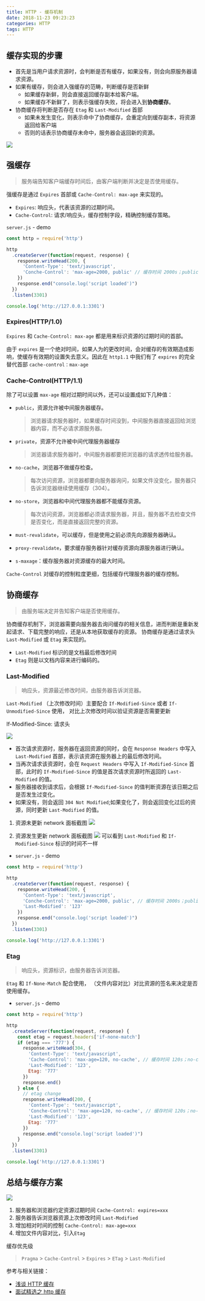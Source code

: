 ```yaml
---
title: HTTP - 缓存机制
date: 2018-11-23 09:23:23
categories: HTTP
tags: HTTP
---
```


## 缓存实现的步骤

- 首先是当用户请求资源时，会判断是否有缓存，如果没有，则会向原服务器请求资源。
- 如果有缓存，则会进入强缓存的范畴，判断缓存是否新鲜
  - 如果缓存新鲜，则会直接返回缓存副本给客户端。
  - 如果缓存不新鲜了，则表示强缓存失败，将会进入到**协商缓存**。
- 协商缓存将判断是否存在 `Etag` 和 `Last-Modified` 首部
  - 如果未发生变化，则表示命中了协商缓存，会重定向到缓存副本，将资源返回给客户端
  - 否则的话表示协商缓存未命中，服务器会返回新的资源。

![](https://user-gold-cdn.xitu.io/2018/11/4/166de9f3ae4b1f20?imageView2/0/w/1280/h/960/format/webp/ignore-error/1)

## 强缓存

> 服务端告知客户端缓存时间后，由客户端判断并决定是否使用缓存。

强缓存是通过 `Expires` 首部或 `Cache-Control: max-age` 来实现的。

- `Expires`: 响应头，代表该资源的过期时间。
- `Cache-Control`: 请求/响应头，缓存控制字段，精确控制缓存策略。

`server.js` - demo

```js
const http = require('http')

http
  .createServer(function(request, response) {
    response.writeHead(200, {
      'Content-Type': 'text/javascript',
      'Conche-Control': 'max-age=2000, public' // 缓存时间 2000s；public: 资源允许被中间服务器缓存
    })
    response.end("console.log('script loaded')")
  })
  .listen(3301)

console.log('http://127.0.0.1:3301')
```

### Expires(HTTP/1.0)

`Expires` 和 `Cache-Control: max-age` 都是用来标识资源的过期时间的首部。

由于 `expires` 是一个绝对时间，如果人为的更改时间，会对缓存的有效期造成影响，使缓存有效期的设置失去意义。因此在 `http1.1` 中我们有了 `expires` 的完全替代首部 `cache-control：max-age`

### Cache-Control(HTTP/1.1)

除了可以设置 `max-age` 相对过期时间以外，还可以设置成如下几种值：

- `public`，资源允许被中间服务器缓存。

  > 浏览器请求服务器时，如果缓存时间没到，中间服务器直接返回给浏览器内容，而不必请求源服务器。

- `private`，资源不允许被中间代理服务器缓存

  > 浏览器请求服务器时，中间服务器都要把浏览器的请求透传给服务器。

- `no-cache`，浏览器不做缓存检查。

  > 每次访问资源，浏览器都要向服务器询问，如果文件没变化，服务器只告诉浏览器继续使用缓存（304）。

- `no-store`，浏览器和中间代理服务器都不能缓存资源。
  > 每次访问资源，浏览器都必须请求服务器，并且，服务器不去检查文件是否变化，而是直接返回完整的资源。
- `must-revalidate`，可以缓存，但是使用之前必须先向源服务器确认。
- `proxy-revalidate`，要求缓存服务器针对缓存资源向源服务器进行确认。
- `s-maxage`：缓存服务器对资源缓存的最大时间。

`Cache-Control` 对缓存的控制粒度更细，包括缓存代理服务器的缓存控制。

## 协商缓存

> 由服务端决定并告知客户端是否使用缓存。

协商缓存机制下，浏览器需要向服务器去询问缓存的相关信息，进而判断是重新发起请求、下载完整的响应，还是从本地获取缓存的资源。
协商缓存是通过请求头 `Last-Modified` 或 `Etag` 来实现的。

- `Last-Modified` 标识的是文档最后修改时间
- `Etag` 则是以文档内容来进行编码的。

### Last-Modified

> 响应头，资源最近修改时间，由服务器告诉浏览器。

`Last-Modified` （上次修改时间）主要配合 `If-Modified-Since` 或者 `If-Unmodified-Since` 使用， 对比上次修改时间以验证资源是否需要更新

If-Modified-Since: 请求头

![](https://user-gold-cdn.xitu.io/2018/11/4/166de151763c87aa?imageView2/0/w/1280/h/960/format/webp/ignore-error/1)

- 首次请求资源时，服务器在返回资源的同时，会在 `Response Headers` 中写入 `Last-Modified` 首部，表示该资源在服务器上的最后修改时间。
- 当再次请求该资源时，会在 `Request Headers` 中写入 `If-Modified-Since` 首部，此时的 `If-Modified-Since` 的值是首次请求资源时所返回的 `Last-Modified` 的值。
- 服务器接收到请求后，会根据 `If-Modified-Since` 的值判断资源在该日期之后是否发生过变化。
- 如果没有，则会返回 `304 Not Modified`;如果变化了，则会返回变化过后的资源，同时更新 `Last-Modified` 的值。

1. 资源未更新 network 面板截图
   ![](https://user-gold-cdn.xitu.io/2018/11/23/1673e75620b00e06?w=848&h=520&f=png&s=224745)

2. 资源发生更新 network 面板截图
   ![](https://user-gold-cdn.xitu.io/2018/11/23/1673e7991fe685a1?w=935&h=484&f=png&s=245226)
   可以看到 `Last-Modified` 和 `If-Modified-Since` 标识的时间不一样

- `server.js` - demo

```js
const http = require('http')

http
  .createServer(function(request, response) {
    response.writeHead(200, {
      'Content-Type': 'text/javascript',
      'Conche-Control': 'max-age=2000, public', // 缓存时间 2000s；public: 资源允许被中间服务器缓存
      'Last-Modified': '123'
    })
    response.end("console.log('script loaded')")
  })
  .listen(3301)

console.log('http://127.0.0.1:3301')
```

### Etag

> 响应头，资源标识，由服务器告诉浏览器。

`Etag` 和 `If-None-Match` 配合使用， （文件内容对比）对比资源的签名来决定是否使用缓存。

- `server.js` - demo

```js
const http = require('http')

http
  .createServer(function(request, response) {
    const etag = request.headers['if-none-match']
    if (etag === '777') {
      response.writeHead(304, {
        'Content-Type': 'text/javascript',
        'Cache-Control': 'max-age=120, no-cache', // 缓存时间 120s；no-cache: 浏览器不做缓存检查
        'Last-Modified': '123',
        Etag: '777'
      })
      response.end()
    } else {
      // etag change
      response.writeHead(200, {
        'Content-Type': 'text/javascript',
        'Conche-Control': 'max-age=120, no-cache', // 缓存时间 120s；no-cache: 浏览器不做缓存检查
        'Last-Modified': '123',
        Etag: '777'
      })
      response.end("console.log('script loaded')")
    }
  })
  .listen(3301)

console.log('http://127.0.0.1:3301')
```

## 总结与缓存方案

![](https://user-gold-cdn.xitu.io/2018/8/13/16531214dfa218be?imageView2/0/w/1280/h/960/format/webp/ignore-error/1)

1. 服务器和浏览器约定资源过期时间 `Cache-Control: expires=xxx`
2. 服务器告诉浏览器资源上次修改时间 `Last-Modified`
3. 增加相对时间的控制 `Cache-Control: max-age=xxx`
4. 增加文件内容对比，引入`Etag`

缓存优先级

> `Pragma` > `Cache-Control` > `Expires` > `ETag` > `Last-Modified`

参考与相关链接：

- [浅谈 HTTP 缓存](https://juejin.im/post/5bdeabbbe51d4505466cd741#heading-25)
- [面试精选之 http 缓存](https://juejin.im/post/5b3c87386fb9a04f9a5cb037#heading-0)
